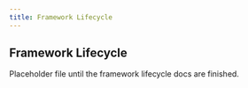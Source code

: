 ```yaml
---
title: Framework Lifecycle
---
```


## Framework Lifecycle

Placeholder file until the framework lifecycle docs are finished.
